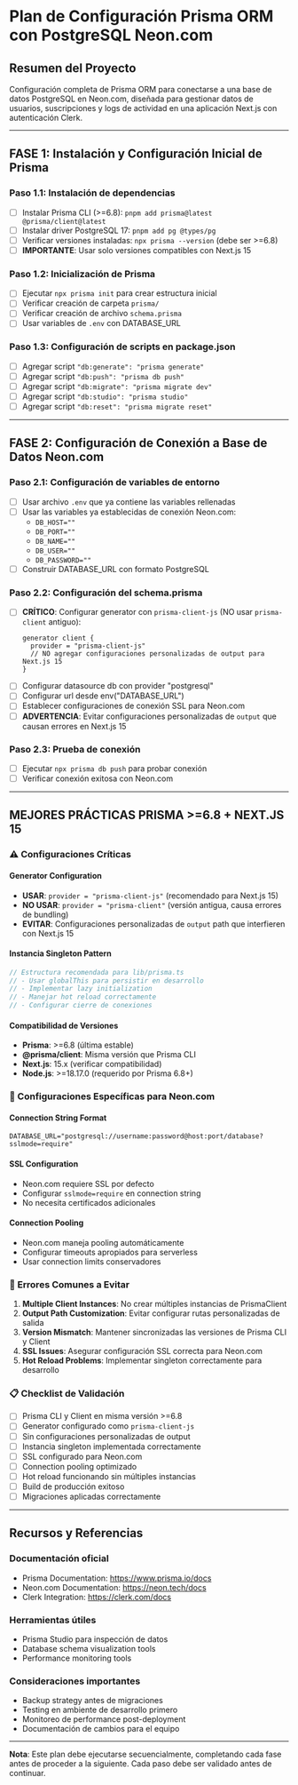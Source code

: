 # Plan de Configuración Prisma ORM con PostgreSQL Neon.com

## Resumen del Proyecto

Configuración completa de Prisma ORM para conectarse a una base de datos PostgreSQL en Neon.com, diseñada para gestionar datos de usuarios, suscripciones y logs de actividad en una aplicación Next.js con autenticación Clerk.

---

## FASE 1: Instalación y Configuración Inicial de Prisma

### Paso 1.1: Instalación de dependencias

- [ ] Instalar Prisma CLI (>=6.8): `pnpm add prisma@latest @prisma/client@latest`
- [ ] Instalar driver PostgreSQL 17: `pnpm add pg @types/pg`
- [ ] Verificar versiones instaladas: `npx prisma --version` (debe ser >=6.8)
- [ ] **IMPORTANTE**: Usar solo versiones compatibles con Next.js 15

### Paso 1.2: Inicialización de Prisma

- [ ] Ejecutar `npx prisma init` para crear estructura inicial
- [ ] Verificar creación de carpeta `prisma/`
- [ ] Verificar creación de archivo `schema.prisma`
- [ ] Usar variables de `.env` con DATABASE_URL

### Paso 1.3: Configuración de scripts en package.json

- [ ] Agregar script `"db:generate": "prisma generate"`
- [ ] Agregar script `"db:push": "prisma db push"`
- [ ] Agregar script `"db:migrate": "prisma migrate dev"`
- [ ] Agregar script `"db:studio": "prisma studio"`
- [ ] Agregar script `"db:reset": "prisma migrate reset"`

---

## FASE 2: Configuración de Conexión a Base de Datos Neon.com

### Paso 2.1: Configuración de variables de entorno

- [ ] Usar archivo `.env` que ya contiene las variables rellenadas
- [ ] Usar las variables ya establecidas de conexión Neon.com:
  - `DB_HOST=""`
  - `DB_PORT=""`
  - `DB_NAME=""`
  - `DB_USER=""`
  - `DB_PASSWORD=""`
- [ ] Construir DATABASE_URL con formato PostgreSQL

### Paso 2.2: Configuración del schema.prisma

- [ ] **CRÍTICO**: Configurar generator con `prisma-client-js` (NO usar `prisma-client` antiguo):
  ```
  generator client {
    provider = "prisma-client-js"
    // NO agregar configuraciones personalizadas de output para Next.js 15
  }
  ```
- [ ] Configurar datasource db con provider "postgresql"
- [ ] Configurar url desde env("DATABASE_URL")
- [ ] Establecer configuraciones de conexión SSL para Neon.com
- [ ] **ADVERTENCIA**: Evitar configuraciones personalizadas de `output` que causan errores en Next.js 15

### Paso 2.3: Prueba de conexión

- [ ] Ejecutar `npx prisma db push` para probar conexión
- [ ] Verificar conexión exitosa con Neon.com

---

## MEJORES PRÁCTICAS PRISMA >=6.8 + NEXT.JS 15

### ⚠️ Configuraciones Críticas

#### Generator Configuration

- **USAR**: `provider = "prisma-client-js"` (recomendado para Next.js 15)
- **NO USAR**: `provider = "prisma-client"` (versión antigua, causa errores de bundling)
- **EVITAR**: Configuraciones personalizadas de `output` path que interfieren con Next.js 15

#### Instancia Singleton Pattern

```typescript
// Estructura recomendada para lib/prisma.ts
// - Usar globalThis para persistir en desarrollo
// - Implementar lazy initialization
// - Manejar hot reload correctamente
// - Configurar cierre de conexiones
```

#### Compatibilidad de Versiones

- **Prisma**: >=6.8 (última estable)
- **@prisma/client**: Misma versión que Prisma CLI
- **Next.js**: 15.x (verificar compatibilidad)
- **Node.js**: >=18.17.0 (requerido por Prisma 6.8+)

### 🔧 Configuraciones Específicas para Neon.com

#### Connection String Format

```
DATABASE_URL="postgresql://username:password@host:port/database?sslmode=require"
```

#### SSL Configuration

- Neon.com requiere SSL por defecto
- Configurar `sslmode=require` en connection string
- No necesita certificados adicionales

#### Connection Pooling

- Neon.com maneja pooling automáticamente
- Configurar timeouts apropiados para serverless
- Usar connection limits conservadores

### 🚨 Errores Comunes a Evitar

1. **Multiple Client Instances**: No crear múltiples instancias de PrismaClient
2. **Output Path Customization**: Evitar configurar rutas personalizadas de salida
3. **Version Mismatch**: Mantener sincronizadas las versiones de Prisma CLI y Client
4. **SSL Issues**: Asegurar configuración SSL correcta para Neon.com
5. **Hot Reload Problems**: Implementar singleton correctamente para desarrollo

### 📋 Checklist de Validación

- [ ] Prisma CLI y Client en misma versión >=6.8
- [ ] Generator configurado como `prisma-client-js`
- [ ] Sin configuraciones personalizadas de output
- [ ] Instancia singleton implementada correctamente
- [ ] SSL configurado para Neon.com
- [ ] Connection pooling optimizado
- [ ] Hot reload funcionando sin múltiples instancias
- [ ] Build de producción exitoso
- [ ] Migraciones aplicadas correctamente

---

## Recursos y Referencias

### Documentación oficial

- Prisma Documentation: https://www.prisma.io/docs
- Neon.com Documentation: https://neon.tech/docs
- Clerk Integration: https://clerk.com/docs

### Herramientas útiles

- Prisma Studio para inspección de datos
- Database schema visualization tools
- Performance monitoring tools

### Consideraciones importantes

- Backup strategy antes de migraciones
- Testing en ambiente de desarrollo primero
- Monitoreo de performance post-deployment
- Documentación de cambios para el equipo

---

**Nota**: Este plan debe ejecutarse secuencialmente, completando cada fase antes de proceder a la siguiente. Cada paso debe ser validado antes de continuar.
